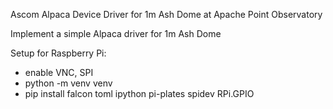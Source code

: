 Ascom Alpaca Device Driver for 1m Ash Dome at Apache Point Observatory

Implement a simple Alpaca driver for 1m Ash Dome

Setup for Raspberry Pi:
   - enable VNC, SPI
   - python -m venv venv
   - pip install falcon toml ipython pi-plates spidev RPi.GPIO

